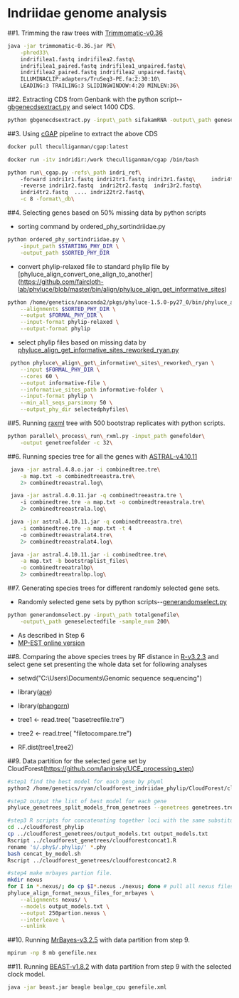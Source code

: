 # Indriidae genome analysis

##1. Trimming the raw trees with [Trimmomatic-v0.36](http://www.usadellab.org/cms/?page=trimmomatic)
```bash
java -jar trimmomatic-0.36.jar PE\
	-phred33\  
	indrifilea1.fastq indrifilea2.fastq\  
	indrifilea1_paired.fastq indrifilea1_unpaired.fastq\  
	indrifilea2_paired.fastq indrifilea2_unpaired.fastq\  
	ILLUMINACLIP:adapters/TruSeq3-PE.fa:2:30:10\  
	LEADING:3 TRAILING:3 SLIDINGWINDOW:4:20 MINLEN:36\  
```
##2. Extracting CDS from Genbank with the python script--[gbgenecdsextract.py](https://github.com/leirhyh/Indriidae-genome-analysis/blob/master/gbgenecdsextract.py) and select 1400 CDS.
```bash 
python gbgenecdsextract.py -input\_path sifakamRNA -output\_path geneselected
```

##3. Using [cGAP](https://github.com/TheCulliganMan/cgap) pipeline to extract the above CDS
```bash
docker pull theculliganman/cgap:latest  

docker run -itv indridir:/work theculliganman/cgap /bin/bash

python run\_cgap.py -refs\_path indri_ref\ 
	-forward indri1r1.fastq indri2tr1.fastq indri3r1.fastq\  	indri4tr1.fastq .... indri22tr1.fastq\ 
	-reverse indri1r2.fastq  indri2tr2.fastq  indri3r2.fastq\
	indri4tr2.fastq  .... indri22tr2.fastq\
	-c 8 -format\_db\
```

##4. Selecting genes based on 50% missing data by python scripts
* sorting command by ordered\_phy\_sortindriidae.py
```bash
python ordered_phy_sortindriidae.py \
	-input_path $STARTING_PHY_DIR \
	-output_path $SORTED_PHY_DIR
```
* convert phylip-relaxed file to standard phylip file by [phyluce_align_convert_one_align_to_another] (https://github.com/faircloth-lab/phyluce/blob/master/bin/align/phyluce_align_get_informative_sites)
```bash
python /home/genetics/anaconda2/pkgs/phyluce-1.5.0-py27_0/bin/phyluce_align_convert_one_align_to_another \
	--alignments $SORTED_PHY_DIR \
	--output $FORMAL_PHY_DIR \
	--input-format phylip-relaxed \
	--output-format phylip
```
* select phylip files based on missing data by [phyluce_align_get_informative_sites_reworked_ryan.py](https://github.com/TheCulliganMan/phyluce/blob/master/bin/align/phyluce_align_get_informative_sites_reworked_ryan.py)
```bash
 python phyluce\_align\_get\_informative\_sites\_reworked\_ryan \
	--input $FORMAL_PHY_DIR \
	--cores 60 \
	--output informative-file \
	--informative_sites_path informative-folder \
	--input-format phylip \
	--min_all_seqs_parsimony 50 \
	--output_phy_dir selectedphyfiles\
```

##5. Running [raxml](http://sco.h-its.org/exelixis/software.html) tree with 500 bootstrap replicates with python scripts.
```bash
python parallel\_process\_run\_rxml.py -input_path genefolder\
	-output genetreefolder -c 32\  
```

##6. Running species tree for all the genes with [ASTRAL-v4.10.11](https://github.com/smirarab/ASTRAL)
```bash
 java -jar astral.4.8.o.jar -i combinedtree.tre\
	-a map.txt -o combinedtreeastra.tre\
	2> combinedtreeastral.log\  

 java -jar astral.4.0.11.jar -q combinedtreeastra.tre \  
	-i combinedtree.tre -a map.txt -o combinedtreeastrala.tre\
	2> combinedtreeastrala.log\

 java -jar astral.4.10.11.jar -q combinedtreeastra.tre\
	-i combinedtree.tre -a map.txt -t 4 
	-o combinedtreeastralat4.tre\
	2> combinedtreeastralat4.log\

 java -jar astral.4.10.11.jar -i combinedtree.tre\
	-a map.txt -b bootstraplist_files\
	-o combinedtreeatralbp\
	2> combinedtreeatralbp.log\
```

##7. Generating species trees for different randomly selected gene sets.
* Randomly selected gene sets by python scripts--[generandomselect.py](https://gist.github.com/leirhyh/932136d61ac9fd40d11e0ee79b151637)  
```bash	
python generandomselect.py -input\_path totalgenefile\
	-output\_path geneselectedfile -sample_num 200\
```
* As described in Step 6
* [MP-EST online version](http://bioinformatics.publichealth.uga.edu/SpeciesTreeAnalysis/index.php) 

##8. Comparing the above species trees by RF distance in [R-v3.2.3](https://www.r-project.org/) and select gene  set presenting the whole data set for following analyses

* setwd("C:\\Users\\Documents\\Genomic sequence sequencing")  

* library([ape](https://cran.r-project.org/web/packages/ape/index.html))  

* library([phangorn](http://cran.fhcrc.org/web/packages/phangorn/index.html))  
 
* tree1 <- read.tree( "basetreefile.tre")  

* tree2 <- read.tree( "filetocompare.tre")  

* RF.dist(tree1,tree2)  

##9. Data partition for the selected gene set by CloudForest(https://github.com/laninsky/UCE_processing_step)
```bash
#step1 find the best model for each gene by phyml
python2 /home/genetics/ryan/cloudforest_indriidae_phylip/CloudForest/cloudforest/cloudforest_mpi.py 250geneset cloudforest_genetrees genetrees  /home/genetics/ryan/cloudforest_indriidae_phylip/CloudForest/cloudforest/binaries/PhyML3linux64 --cores 30 --parallelism multiprocessing | tee cloudforest.log

#step2 output the list of best model for each gene
phyluce_genetrees_split_models_from_genetrees --genetrees genetrees.tre --output output_models.txt

#step3 R scripts for concatenating together loci with the same substitution model. Make sure you have the two cloudforestconcat Rscripts in the clouldforest_phylip directory 
cd ../cloudforest_phylip
cp ../cloudforest_genetrees/output_models.txt output_models.txt
Rscript ../cloudforest_genetrees/cloudforestconcat1.R
rename 's/.phy$/.phylip/' *.phy
bash concat_by_model.sh
Rscript ../cloudforest_genetrees/cloudforestconcat2.R 

#step4 make mrbayes partion file.
mkdir nexus
for I in *.nexus/; do cp $I*.nexus ./nexus; done # pull all nexus files
phyluce_align_format_nexus_files_for_mrbayes \
    --alignments nexus/ \
    --models output_models.txt \
    --output 250partion.nexus \
    --interleave \
    --unlink
```
##10. Running [MrBayes-v3.2.5](http://mrbayes.sourceforge.net/) with data partition from step 9.
```bash
mpirun -np 8 mb genefile.nex
```

##11. Running [BEAST-v1.8.2](http://beast.bio.ed.ac.uk/downloads) with data partition from step 9 with the selected clock model.
```bash
java -jar beast.jar beagle bealge_cpu genefile.xml
```
